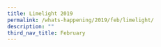 ```yaml
---
title: Limelight 2019
permalink: /whats-happening/2019/feb/limelight/
description: ""
third_nav_title: February
---
```

